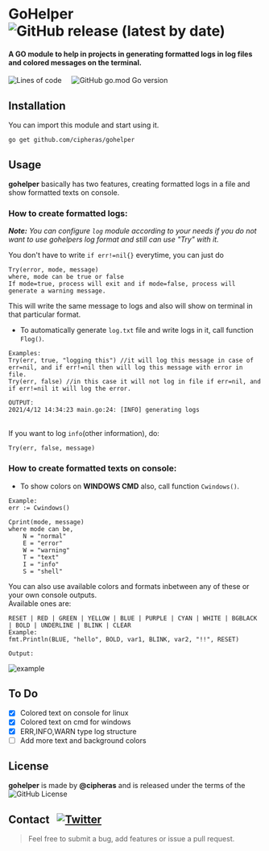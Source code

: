 # GoHelper &nbsp; ![GitHub release (latest by date)](https://img.shields.io/github/v/release/cipheras/gohelper?style=flat&logo=superuser)

#### A GO module to help in projects in generating formatted logs in log files and colored messages on the terminal. 

![Lines of code](https://img.shields.io/tokei/lines/github/cipheras/gohelper?style=flat)
&nbsp;&nbsp;&nbsp;&nbsp;![GitHub go.mod Go version](https://img.shields.io/github/go-mod/go-version/cipheras/gohelper?style=flat)

## Installation
You can import this module and start using it.
```
go get github.com/cipheras/gohelper
```

## Usage
**gohelper** basically has two features, creating formatted logs in a file and show formatted texts on console.

### How to create formatted logs:
***Note:** You can configure `log` module according to your needs if you do not want to use gohelpers log format and still can use "Try" with it.*

You don't have to write `if err!=nil{}` everytime, you can just do
```
Try(error, mode, message)
where, mode can be true or false
If mode=true, process will exit and if mode=false, process will generate a warning message.
```
This will write the same message to logs and also will show on terminal in that particular format.

* To automatically generate `log.txt` file and write logs in it, call function `Flog()`.
```
Examples:
Try(err, true, "logging this") //it will log this message in case of err=nil, and if err!=nil then will log this message with error in file.
Try(err, false) //in this case it will not log in file if err=nil, and if err!=nil it will log the error.

OUTPUT:
2021/4/12 14:34:23 main.go:24: [INFO] generating logs
```

<br> If you want to log `info`(other information), do:
```
Try(err, false, message)
```

### How to create formatted texts on console:
* To show colors on **WINDOWS CMD** also, call function `Cwindows()`.
```
Example:
err := Cwindows()
```

```
Cprint(mode, message)
where mode can be,
    N = "normal"
    E = "error"
    W = "warning"
    T = "text"
    I = "info"
    S = "shell"
```
You can also use available colors and formats inbetween any of these or your own console outputs. 
<br>Available ones are:
```
RESET | RED | GREEN | YELLOW | BLUE | PURPLE | CYAN | WHITE | BGBLACK | BOLD | UNDERLINE | BLINK | CLEAR
Example:     
fmt.Println(BLUE, "hello", BOLD, var1, BLINK, var2, "!!", RESET)

Output:
```
![example](https://media.giphy.com/media/wSKT7XggpckVfTTkTB/giphy.gif)

## To Do
- [x] Colored text on console for linux
- [x] Colored text on cmd for windows
- [x] ERR,INFO,WARN type log structure
- [ ] Add more text and background colors

## License
**gohelper** is made by **@cipheras** and is released under the terms of the &nbsp;![GitHub License](https://img.shields.io/github/license/cipheras/gohelper?color=darkgreen)

## Contact &nbsp; [![Twitter](https://img.shields.io/twitter/url?style=social&url=https%3A%2F%2Fgithub.com%2Fcipheras%2Fgohelper&label=Tweet)](https://twitter.com/intent/tweet?text=Hi:&url=https%3A%2F%2Fgithub.com%2Fcipheras%2Fgohelper)

> Feel free to submit a bug, add features or issue a pull request.

